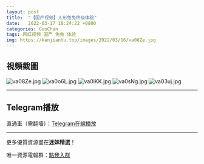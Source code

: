 ```yaml
---
layout: post
title:  "【国产视频】人形兔兔终级体验"
date:   2022-03-17 10:24:22 +0800
categories: GuoChan
tags: 网红视频 国产 兔兔 体验
img: https://kanjiantu.top/images/2022/03/16/va08Ze.jpg
---
```



## 視頻截圖

![va08Ze.jpg](https://kanjiantu.top/images/2022/03/16/va08Ze.jpg)
![va0o6L.jpg](https://kanjiantu.top/images/2022/03/16/va0o6L.jpg)
![va0lKK.jpg](https://kanjiantu.top/images/2022/03/16/va0lKK.jpg)
![va0sNg.jpg](https://kanjiantu.top/images/2022/03/16/va0sNg.jpg)
![va03uj.jpg](https://kanjiantu.top/images/2022/03/16/va03uj.jpg)

* * *
## Telegram播放

直通車（需翻墻）：[Telegram在線播放](https://t.me/mimeijingxuan/100)

* * *
更多優質資源盡在**迷妹精選**！

唯一資源電報群：[點我入群](https://t.me/mimeijingxuan)


